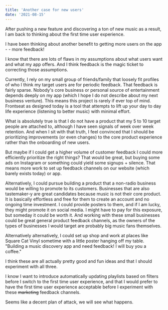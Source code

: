 ```yaml
---
title: 'Another case for new users'
date: '2021-08-15'
---
```


After pushing a new feature and discovering a ton of new music as a result, I am back to thinking about the first time user experience.

I have been thinking about another benefit to getting more users on the app - - more feedback!

I know that there are lots of flaws in my assumptions about what users want and what my app offers. And I think feedback is the magic ticket to correcting those assumptions.

Currently, I rely on my small group of friends/family that loosely fit profiles of who I think my target users are for periodic feedback. That feedback is fairly sparse. Nobody's core business or personal source of entertainment depends deeply on my app (which I hope I do not describe about my next business venture). This means this project is rarely if ever top of mind. Frontseat as designed today is a tool that attempts to lift up your day to day life experience (listening to better music) with minimal effort.

What is absolutely true is that I do not have a product that my 5 to 10 target people are attached to, although I have seen signals of week over week retention. And when I sit with that truth, I feel convinced that I should be prioritizing improvements (or even changes) to the core product experience rather than the onboarding of new users. 

But maybe if I could get a higher volume of customer feedback I could more efficiently prioritize the right things? That would be great, but buying some ads on Instagram or something could yield some signups + silence. That means more work to set up feedback channels on our website (which barely exists today) or app. 

Alternatively, I could pursue building a product that a non-radio business would be willing to promote to its customers. Businesses that are also tastemaker-y are great candidates because music is not their core product. It is basically effortless and free for them to create an account and no ongoing time investment. I could provide posters to them, and if I am lucky, they might promote it on social media. I might have to pay for this exposure, but someday it could be worth it. And working with these small businesses could be great general product feedback channels, as the owners of the types of businesses I would target are probably big music fans themselves.

Alternatively alternatively, I could set up shop and work at places like Square Cat Vinyl sometime with a little poster hanging off my table. "Building a music discovery app and need feedback! I will buy you a coffee."

I think these are all actually pretty good and fun ideas and that I should experiment with all three.

I know I want to introduce automatically updating playlists based on filters before I switch to the first time user experience, and that I would prefer to have the first time user experience acceptable before I experiment with these <del>marketing</del> feedback channels.

Seems like a decent plan of attack, we will see what happens.
